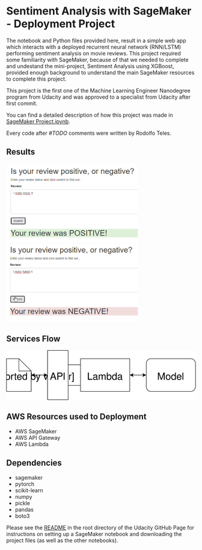 # Sentiment Analysis with SageMaker - Deployment Project

The notebook and Python files provided here, result in a simple web app which interacts with a deployed recurrent neural network (RNN/LSTM) performing sentiment analysis on movie reviews. This project required some familiarity with SageMaker, because of that we needed to complete and undestand the mini-project, Sentiment Analysis using XGBoost, provided enough background to understand the main SageMaker resources to complete this project.

This project is the first one of the Machine Learning Engineer Nanodegree program from Udacity and was approved to a specialist from Udacity after first commit.

You can find a detailed description of how this project was made in [SageMaker Project.ipynb](https://github.com/rodolfojt/Sentiment-Analysis-SageMaker/blob/master/SageMaker%20Project.ipynb).

Every code after _#TODO_ comments were written by Rodolfo Teles.

## Results

<img src="https://github.com/rodolfojt/Sentiment-Analysis-SageMaker/blob/master/assets/Results%20-%20Positive%20Review.PNG" alt="Positive Review" width="350"/>

<img src="https://github.com/rodolfojt/Sentiment-Analysis-SageMaker/blob/master/assets/Results%20-%20Negative%20Review.PNG" alt="Negative Review" width="350"/>

## Services Flow

![Services Flow](https://github.com/rodolfojt/Sentiment-Analysis-SageMaker/blob/master/Web%20App%20Diagram.svg)


## AWS Resources used to Deployment

- AWS SageMaker
- AWS API Gateway
- AWS Lambda

## Dependencies

- sagemaker
- pytorch
- scikit-learn
- numpy
- pickle
- pandas
- boto3

Please see the [README](https://github.com/udacity/sagemaker-deployment/tree/master/README.md) in the root directory of the Udacity GitHub Page for instructions on setting up a SageMaker notebook and downloading the project files (as well as the other notebooks).
